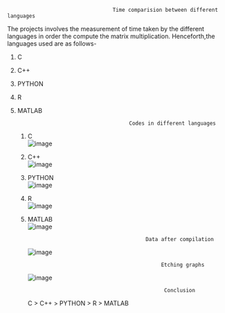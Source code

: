 
                                      Time comparision between different languages  
                                                   
The projects involves the measurement of time taken by the different languages in order the compute the matrix multiplication. 
Henceforth,the languages used are as follows-  
1. C  
2. C++  
3. PYTHON  
4. R  
5. MATLAB

                                           Codes in different languages  
   1. C  
      ![image](https://github.com/Satakshiiverma/comparing_languages/assets/152150470/743a0423-28cf-4fe2-8d12-d0dce0db0f9f)
   2. C++  
     ![image](https://github.com/Satakshiiverma/comparing_languages/assets/152150470/2c384825-a53e-433b-a48b-9d39755d32d1)
   3. PYTHON  
      ![image](https://github.com/Satakshiiverma/comparing_languages/assets/152150470/50d3a3cc-b179-4796-815d-993258d06efd)
   4. R  
      ![image](https://github.com/Satakshiiverma/comparing_languages/assets/152150470/02da850e-eac0-48bc-9496-8d38450bae36)
   5. MATLAB  
      ![image](https://github.com/Satakshiiverma/comparing_languages/assets/152150470/758f9867-779e-49ad-8235-314434fb1142)
      

                                                Data after compilation
      ![image](https://github.com/Satakshiiverma/comparing_languages/assets/152150470/3c89e29f-5ff7-4f03-b7be-43939c43e7b9)

                                                     Etching graphs 
       ![image](https://github.com/Satakshiiverma/comparing_languages/assets/152150470/99ebfb92-cd0f-4307-91dd-166938109914)



                                                      Conclusion
      C > C++ > PYTHON > R > MATLAB  

